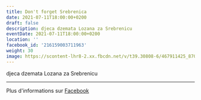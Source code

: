 ```yaml
---
title: Don't forget Srebrenica
date: 2021-07-11T18:00:00+0200
draft: false
description: djeca dzemata Lozana za Srebrenicu
eventDate: 2021-07-11T18:00:00+0200
location: ''
facebook_id: '216159003711963'
weight: 30
image: https://scontent-lhr8-2.xx.fbcdn.net/v/t39.30808-6/467911425_8702124949883247_8451066247417132989_n.jpg?_nc_cat=103&ccb=1-7&_nc_sid=9e60e4&_nc_ohc=eqx-LNvfop8Q7kNvwFlDjVl&_nc_oc=AdlVnsPZUZXGqL-ZmiRDYbLNIPIm_Z3b0FoB98PYOeMi-Pi3uoK1H42rs7zEfhOtJjU&_nc_zt=23&_nc_ht=scontent-lhr8-2.xx&edm=ABTKTjYEAAAA&_nc_gid=3M-15HbDVKkxV8h-fZcNpw&oh=00_AfIykrceQtt2qeMMFBSC5MtmQAiXuAJJNNNAV8v0tvRPcQ&oe=682C9859
---
```


djeca dzemata Lozana za Srebrenicu

---

Plus d'informations sur [Facebook](https://facebook.com/events/216159003711963)